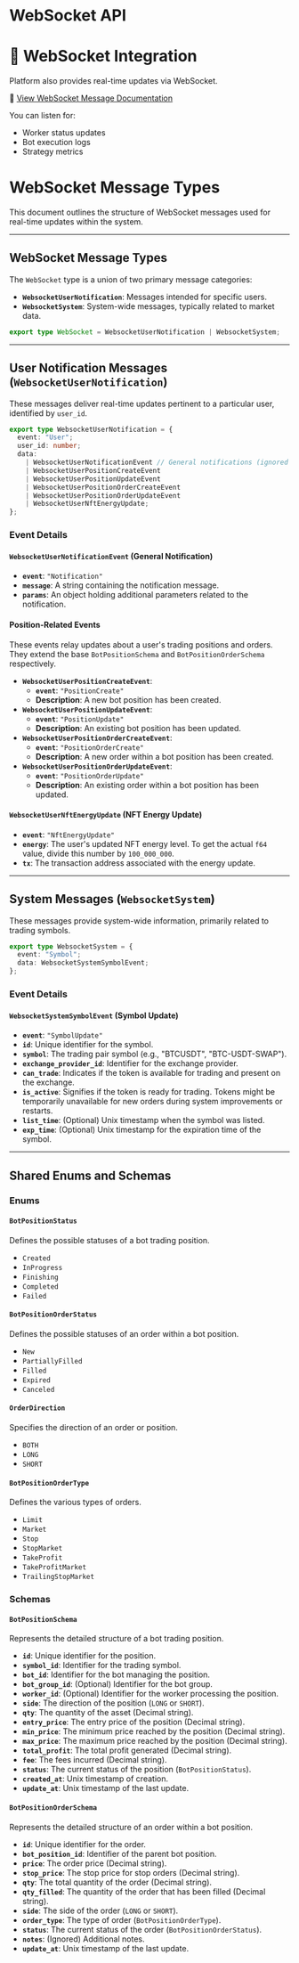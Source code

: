 # WebSocket API

# 🔌 WebSocket Integration

Platform also provides real-time updates via WebSocket.

📄 [View WebSocket Message Documentation](https://gist.github.com/inthedark122/46c3250b9b78dd2ac8f0199545ec476f)

You can listen for:

* Worker status updates
* Bot execution logs
* Strategy metrics

# WebSocket Message Types

This document outlines the structure of WebSocket messages used for real-time updates within the system.

---

## WebSocket Message Types

The `WebSocket` type is a union of two primary message categories:

* **`WebsocketUserNotification`**: Messages intended for specific users.
* **`WebsocketSystem`**: System-wide messages, typically related to market data.

```typescript
export type WebSocket = WebsocketUserNotification | WebsocketSystem;
```

---

## User Notification Messages (`WebsocketUserNotification`)

These messages deliver real-time updates pertinent to a particular user, identified by `user_id`.

```typescript
export type WebsocketUserNotification = {
  event: "User";
  user_id: number;
  data:
    | WebsocketUserNotificationEvent // General notifications (ignored for documentation)
    | WebsocketUserPositionCreateEvent
    | WebsocketUserPositionUpdateEvent
    | WebsocketUserPositionOrderCreateEvent
    | WebsocketUserPositionOrderUpdateEvent
    | WebsocketUserNftEnergyUpdate;
};
```

### Event Details

#### `WebsocketUserNotificationEvent` (General Notification)

* **`event`**: `"Notification"`
* **`message`**: A string containing the notification message.
* **`params`**: An object holding additional parameters related to the notification.

#### Position-Related Events

These events relay updates about a user's trading positions and orders. They extend the base `BotPositionSchema` and `BotPositionOrderSchema` respectively.

* **`WebsocketUserPositionCreateEvent`**:
    * **`event`**: `"PositionCreate"`
    * **Description**: A new bot position has been created.
* **`WebsocketUserPositionUpdateEvent`**:
    * **`event`**: `"PositionUpdate"`
    * **Description**: An existing bot position has been updated.
* **`WebsocketUserPositionOrderCreateEvent`**:
    * **`event`**: `"PositionOrderCreate"`
    * **Description**: A new order within a bot position has been created.
* **`WebsocketUserPositionOrderUpdateEvent`**:
    * **`event`**: `"PositionOrderUpdate"`
    * **Description**: An existing order within a bot position has been updated.

#### `WebsocketUserNftEnergyUpdate` (NFT Energy Update)

* **`event`**: `"NftEnergyUpdate"`
* **`energy`**: The user's updated NFT energy level. To get the actual `f64` value, divide this number by `100_000_000`.
* **`tx`**: The transaction address associated with the energy update.

---

## System Messages (`WebsocketSystem`)

These messages provide system-wide information, primarily related to trading symbols.

```typescript
export type WebsocketSystem = {
  event: "Symbol";
  data: WebsocketSystemSymbolEvent;
};
```

### Event Details

#### `WebsocketSystemSymbolEvent` (Symbol Update)

* **`event`**: `"SymbolUpdate"`
* **`id`**: Unique identifier for the symbol.
* **`symbol`**: The trading pair symbol (e.g., "BTCUSDT", "BTC-USDT-SWAP").
* **`exchange_provider_id`**: Identifier for the exchange provider.
* **`can_trade`**: Indicates if the token is available for trading and present on the exchange.
* **`is_active`**: Signifies if the token is ready for trading. Tokens might be temporarily unavailable for new orders during system improvements or restarts.
* **`list_time`**: (Optional) Unix timestamp when the symbol was listed.
* **`exp_time`**: (Optional) Unix timestamp for the expiration time of the symbol.

---

## Shared Enums and Schemas

### Enums

#### `BotPositionStatus`

Defines the possible statuses of a bot trading position.

* `Created`
* `InProgress`
* `Finishing`
* `Completed`
* `Failed`

#### `BotPositionOrderStatus`

Defines the possible statuses of an order within a bot position.

* `New`
* `PartiallyFilled`
* `Filled`
* `Expired`
* `Canceled`

#### `OrderDirection`

Specifies the direction of an order or position.

* `BOTH`
* `LONG`
* `SHORT`

#### `BotPositionOrderType`

Defines the various types of orders.

* `Limit`
* `Market`
* `Stop`
* `StopMarket`
* `TakeProfit`
* `TakeProfitMarket`
* `TrailingStopMarket`

### Schemas

#### `BotPositionSchema`

Represents the detailed structure of a bot trading position.

* **`id`**: Unique identifier for the position.
* **`symbol_id`**: Identifier for the trading symbol.
* **`bot_id`**: Identifier for the bot managing the position.
* **`bot_group_id`**: (Optional) Identifier for the bot group.
* **`worker_id`**: (Optional) Identifier for the worker processing the position.
* **`side`**: The direction of the position (`LONG` or `SHORT`).
* **`qty`**: The quantity of the asset (Decimal string).
* **`entry_price`**: The entry price of the position (Decimal string).
* **`min_price`**: The minimum price reached by the position (Decimal string).
* **`max_price`**: The maximum price reached by the position (Decimal string).
* **`total_profit`**: The total profit generated (Decimal string).
* **`fee`**: The fees incurred (Decimal string).
* **`status`**: The current status of the position (`BotPositionStatus`).
* **`created_at`**: Unix timestamp of creation.
* **`update_at`**: Unix timestamp of the last update.

#### `BotPositionOrderSchema`

Represents the detailed structure of an order within a bot position.

* **`id`**: Unique identifier for the order.
* **`bot_position_id`**: Identifier of the parent bot position.
* **`price`**: The order price (Decimal string).
* **`stop_price`**: The stop price for stop orders (Decimal string).
* **`qty`**: The total quantity of the order (Decimal string).
* **`qty_filled`**: The quantity of the order that has been filled (Decimal string).
* **`side`**: The side of the order (`LONG` or `SHORT`).
* **`order_type`**: The type of order (`BotPositionOrderType`).
* **`status`**: The current status of the order (`BotPositionOrderStatus`).
* **`notes`**: (Ignored) Additional notes.
* **`update_at`**: Unix timestamp of the last update.
